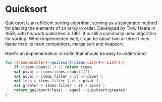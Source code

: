 # Quicksort

Quicksort is an efficient sorting algorithm, serving as a systematic method for placing the elements of an array in order. Developed by Tony Hoare in 1959, with his work published in 1961, it is still a commonly used algorithm for sorting. When implemented well, it can be about two or three times faster than its main competitors, merge sort and heapsort.

Here's an implementation in kotlin that should be easy to understand:

```kotlin
fun <T:Comparable<T>>quicksort(items:List<T>):List<T>{
    if (items.count() < 1) return items
    val pivot = items[items.count()/2]
    val equal = items.filter { it == pivot }
    val less = items.filter { it < pivot }
    val greater = items.filter { it > pivot }
    return quicksort(less) + equal + quicksort(greater)
}
```